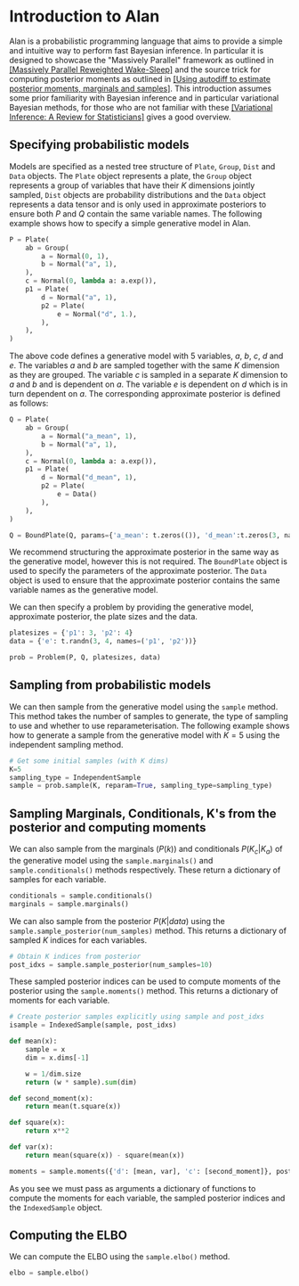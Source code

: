 # Introduction to Alan

Alan is a probabilistic programming language that aims to provide a simple and intuitive way to perform fast Bayesian inference. In particular it is designed to showcase the "Massively Parallel" framework as outlined in [[Massively Parallel Reweighted Wake-Sleep]](https://arxiv.org/abs/2305.11022) and the source trick for computing posterior moments as outlined in [[Using autodiff to estimate posterior moments, marginals and samples]](https://arxiv.org/abs/2310.17374). This introduction assumes some prior familiarity with Bayesian inference and in particular variational Bayesian methods, for those who are not familiar with these [[Variational Inference: A Review for Statisticians]](https://arxiv.org/abs/1601.00670) gives a good overview.

## Specifying probabilistic models

Models are specified as a nested tree structure of `Plate`, `Group`, `Dist` and `Data` objects. The `Plate` object represents a plate, the `Group` object represents a group of variables that have their $K$ dimensions jointly sampled, `Dist` objects are probability distributions and the `Data` object represents a data tensor and is only used in approximate posteriors to ensure both $P$ and $Q$ contain the same variable names. The following example shows how to specify a simple generative model in Alan.


```python
P = Plate(
    ab = Group(
        a = Normal(0, 1),
        b = Normal("a", 1),
    ),
    c = Normal(0, lambda a: a.exp()),
    p1 = Plate(
        d = Normal("a", 1),
        p2 = Plate(
            e = Normal("d", 1.),
        ),
    ),
)
```

The above code defines a generative model with 5 variables, $a$, $b$, $c$, $d$ and $e$. The variables $a$ and $b$ are sampled together with the same $K$ dimension as they are grouped. The variable $c$ is sampled in a separate $K$ dimension to $a$ and $b$ and is dependent on $a$. The variable $e$ is dependent on $d$ which is in turn dependent on $a$. The corresponding approximate posterior is defined as follows:

```python
Q = Plate(
    ab = Group(
        a = Normal("a_mean", 1),
        b = Normal("a", 1),
    ),
    c = Normal(0, lambda a: a.exp()),
    p1 = Plate(
        d = Normal("d_mean", 1),
        p2 = Plate(
            e = Data()
        ),
    ),
)

Q = BoundPlate(Q, params={'a_mean': t.zeros(()), 'd_mean':t.zeros(3, names=('p1',))})
```

We recommend structuring the approximate posterior in the same way as the generative model, however this is not required. The `BoundPlate` object is used to specify the parameters of the approximate posterior. The `Data` object is used to ensure that the approximate posterior contains the same variable names as the generative model.


We can then specify a problem by providing the generative model, approximate posterior, the plate sizes and the data.

```python
platesizes = {'p1': 3, 'p2': 4}
data = {'e': t.randn(3, 4, names=('p1', 'p2'))}

prob = Problem(P, Q, platesizes, data)
```

## Sampling from probabilistic models

We can then sample from the generative model using the `sample` method. This method takes the number of samples to generate, the type of sampling to use and whether to use reparameterisation. The following example shows how to generate a sample from the generative model with $K=5$ using the independent sampling method.


```python
# Get some initial samples (with K dims)
K=5
sampling_type = IndependentSample
sample = prob.sample(K, reparam=True, sampling_type=sampling_type)
```


## Sampling Marginals, Conditionals, K's from the posterior and computing moments

We can also sample from the marginals ($P(k)$) and conditionals $P(K_c|K_a)$ of the generative model using the `sample.marginals()` and `sample.conditionals()` methods respectively. These return a dictionary of samples for each variable. 

```python
conditionals = sample.conditionals()
marginals = sample.marginals()
```

We can also sample from the posterior $P(K|data)$ using the `sample.sample_posterior(num_samples)` method. This returns a dictionary of sampled $K$ indices for each variables.

```python
# Obtain K indices from posterior
post_idxs = sample.sample_posterior(num_samples=10)
```

These sampled posterior indices can be used to compute moments of the posterior using the `sample.moments()` method. This returns a dictionary of moments for each variable.

```python
# Create posterior samples explicitly using sample and post_idxs
isample = IndexedSample(sample, post_idxs)

def mean(x):
    sample = x
    dim = x.dims[-1]

    w = 1/dim.size
    return (w * sample).sum(dim)

def second_moment(x):
    return mean(t.square(x))

def square(x):
    return x**2

def var(x):
    return mean(square(x)) - square(mean(x))

moments = sample.moments({'d': [mean, var], 'c': [second_moment]}, post_idxs, isample)
```

As you see we must pass as arguments a dictionary of functions to compute the moments for each variable, the sampled posterior indices and the `IndexedSample` object. 

## Computing the ELBO

We can compute the ELBO using the `sample.elbo()` method. 

```python
elbo = sample.elbo()
```

